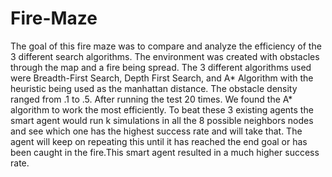 # Fire-Maze

The goal of this fire maze was to compare and analyze the efficiency of the 3 different search algorithms. The environment was created with obstacles through the map and a fire being spread. The 3 different algorithms used were Breadth-First Search, Depth First Search, and A* Algorithm with the heuristic being used as the manhattan distance. The obstacle density ranged from .1 to .5. After running the test 20 times. We found the A* algorithm to work the most efficiently. To beat these 3 existing agents the smart agent would run k simulations in all the 8 possible neighbors nodes and see which one has the highest success rate and will take that. The agent will keep on repeating this until it has reached the end goal or has been caught in the fire.This smart agent resulted in a much higher success rate.
